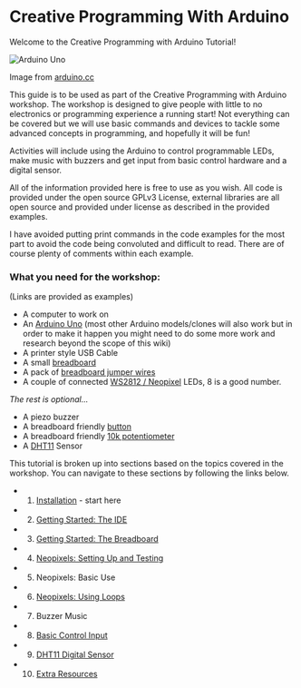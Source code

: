 # Creative Programming With Arduino

Welcome to the Creative Programming with Arduino Tutorial!

![Arduino Uno](https://store-cdn.arduino.cc/uni/catalog/product/cache/1/image/520x330/604a3538c15e081937dbfbd20aa60aad/a/0/a000066_featured_1_.jpg  "Arduino Uno")

Image from [arduino.cc](https://www.arduino.cc/)

This guide is to be used as part of the Creative Programming with Arduino workshop. The workshop is designed to give people with little to no electronics or programming experience a running start! Not everything can be covered but we will use basic commands and devices to tackle some advanced concepts in programming, and hopefully it will be fun!

Activities will include using the Arduino to control programmable LEDs, make music with buzzers and get input from basic control hardware and a digital sensor.

All of the information provided here is free to use as you wish. All code is provided under the open source GPLv3 License, external libraries are all open source and provided under license as described in the provided examples.

I have avoided putting print commands in the code examples for the most part to avoid the code being convoluted and difficult to read. There are of course plenty of comments within each example.

### What you need for the workshop:

(Links are provided as examples)

* A computer to work on
* An [Arduino Uno](https://www.rapidonline.com/arduino-uno-a000066-board-r3-73-4440) (most other Arduino models/clones will also work but in order to make it happen you might need to do some more work and research beyond the scope of this wiki)
* A printer style USB Cable
* A small [breadboard](https://www.rapidonline.com/rapid-tp-039-solderless-breadboard-transparent-400-points-34-0671)
* A pack of [breadboard jumper wires](https://www.rapidonline.com/rapid-jw-003-breadboard-jumper-wires-bundle-of-75-34-0673)
* A couple of connected [WS2812 / Neopixel](https://www.rapidonline.com/adafruit-2867-neopixel-addressable-led-stick-8-x-5050-rgbw-warm-white-3000k-73-5278) LEDs, 8 is a good number.

*The rest is optional...*

* A piezo buzzer
* A breadboard friendly [button](https://www.rapidonline.com/zip-switch-mini-push-button-t602-1-pole-on-off-24v-dc-50ma-5mm-50-1054)
* A breadboard friendly [10k potentiometer](https://www.rapidonline.com/taiwan-alpha-rv16af-10k-lin-16mm-metal-case-pcb-potentiometer-65-0715)
* A [DHT11](https://www.amazon.co.uk/HALJIA-Digital-Temperature-Humidity-Arduino/dp/B06Y99X3NS/ref=sr_1_3?ie=UTF8&qid=1533302660&sr=8-3&keywords=DHT11) Sensor

This tutorial is broken up into sections based on the topics covered in the workshop. You can navigate to these sections by following the links below.

* 01. [Installation](https://github.com/AidanTek/creativeprogrammingarduino/blob/master/01_Installation.md) - start here
* 02. [Getting Started: The IDE](https://github.com/AidanTek/creativeprogrammingarduino/blob/master/02_GettingStarted_TheIDE.md)
* 03. [Getting Started: The Breadboard](https://github.com/AidanTek/creativeprogrammingarduino/blob/master/03_GettingStarted_TheBreadboard.md)
* 04. [Neopixels: Setting Up and Testing](https://github.com/AidanTek/creativeprogrammingarduino/blob/master/04_Neopixels_SettingUp.md)
* 05. Neopixels: Basic Use
* 06. [Neopixels: Using Loops](https://github.com/AidanTek/creativeprogrammingarduino/blob/master/06_Neopixels_UsingLoops.md)
* 07. Buzzer Music
* 08. [Basic Control Input](https://github.com/AidanTek/creativeprogrammingarduino/blob/master/08_BasicControlInput.md)
* 09. [DHT11 Digital Sensor](https://github.com/AidanTek/creativeprogrammingarduino/blob/master/09_DHT11Sensor.md)
* 10. [Extra Resources](https://github.com/AidanTek/creativeprogrammingarduino/blob/master/10_ExtraResources.md)



